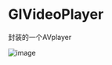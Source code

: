 # GlVideoPlayer
封装的一个AVplayer


![image](https://github.com/gleeeli/GlVideoPlayer/blob/master/QQ20181212-083944-HD.gif)
